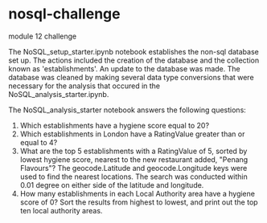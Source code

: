 # nosql-challenge
module 12 challenge

The NoSQL_setup_starter.ipynb notebook establishes the non-sql database set up. The actions included the creation of the database and the collection known as 'establishments'. An update to the database was made. The database was cleaned by making several data type conversions that were necessary for the analysis that occured in the NoSQL_analysis_starter.ipynb.

The NoSQL_analysis_starter notebook answers the following questions:
1. Which establishments have a hygiene score equal to 20?
2. Which establishments in London have a RatingValue greater than or equal to 4?
3. What are the top 5 establishments with a RatingValue of 5, sorted by lowest hygiene score, nearest to the new restaurant added, "Penang Flavours"? The geocode.Latitude and geocode.Longitude keys were used to find the nearest locations. The search was conducted within 0.01 degree on either side of the latitude and longitude.
4. How many establishments in each Local Authority area have a hygiene score of 0? Sort the results from highest to lowest, and print out the top ten local authority areas.